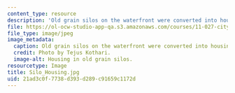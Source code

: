 ```yaml
---
content_type: resource
description: 'Old grain silos on the waterfront were converted into housing. '
file: https://ol-ocw-studio-app-qa.s3.amazonaws.com/courses/11-027-city-to-city-comparing-researching-and-writing-about-cities-spring-2006/21ad3c0f7738d393d289c91659c1172d_Silo_Housing.jpg
file_type: image/jpeg
image_metadata:
  caption: Old grain silos on the waterfront were converted into housing.
  credit: Photo by Tejus Kothari.
  image-alt: Housing in old grain silos.
resourcetype: Image
title: Silo_Housing.jpg
uid: 21ad3c0f-7738-d393-d289-c91659c1172d
---
```


